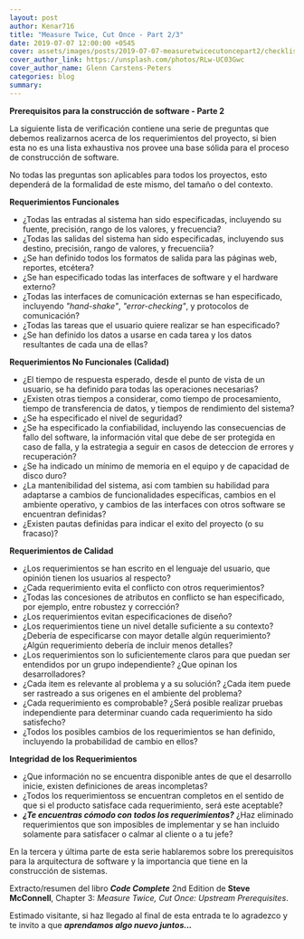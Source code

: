 ```yaml
---
layout: post
author: Kenar716
title: "Measure Twice, Cut Once - Part 2/3"
date: 2019-07-07 12:00:00 +0545
cover: assets/images/posts/2019-07-07-measuretwicecutoncepart2/checklist-requirements.jpg
cover_author_link: https://unsplash.com/photos/RLw-UC03Gwc
cover_author_name: Glenn Carstens-Peters
categories: blog
summary:
---
```

**Prerequisitos para la construcción de software - Parte 2**

La siguiente lista de verificación contiene una serie de preguntas que debemos realizarnos acerca de los requerimientos del proyecto, si bien esta no es una lista exhaustiva nos provee una base sólida para el proceso de construcción de software.

No todas las preguntas son aplicables para todos los proyectos, esto dependerá de la formalidad de este mismo, del tamaño o del contexto.

**Requerimientos Funcionales**
- ¿Todas las entradas al sistema han sido especificadas, incluyendo su fuente, precisión, rango de los valores, y frecuencia?
- ¿Todas las salidas del sistema han sido especificadas, incluyendo sus destino, precisión, rango de valores, y frecuenciia?
- ¿Se han definido todos los formatos de salida para las páginas web, reportes, etcétera?
- ¿Se han especificado todas las interfaces de software y el hardware externo?
- ¿Todas las interfaces de comunicación externas se han especificado, incluyendo _"hand-shake"_, _"error-checking"_, y protocolos de comunicación?
- ¿Todas las tareas que el usuario quiere realizar se han especificado?
- ¿Se han definido los datos a usarse en cada tarea y los datos resultantes de cada una de ellas?

**Requerimientos No Funcionales (Calidad)**
- ¿El tiempo de respuesta esperado, desde el punto de vista de un usuario, se ha definido para todas las operaciones necesarias?
- ¿Existen otras tiempos a considerar, como tiempo de procesamiento, tiempo de transferencia de datos, y tiempos de rendimiento del sistema?
- ¿Se ha especificado el nivel de seguridad?
- ¿Se ha especificado la confiabilidad, incluyendo las consecuencias de fallo del software, la información vital que debe de ser protegida en caso de falla, y la estrategia a seguir en casos de deteccion de errores y recuperación?
- ¿Se ha indicado un mínimo de memoria en el equipo y de capacidad de disco duro?
- ¿La mantenibilidad del sistema, asi com tambien su habilidad para adaptarse a cambios de funcionalidades específicas, cambios en el ambiente operativo, y cambios de las interfaces con otros software se encuentran definidas?
- ¿Existen pautas definidas para indicar el exito del proyecto (o su fracaso)?

**Requerimientos de Calidad**
- ¿Los requerimientos se han escrito en el lenguaje del usuario, que opinión tienen los usuarios al respecto?
- ¿Cada requerimiento evita el conflicto con otros requerimientos?
- ¿Todas las concesiones de atributos en conflicto se han especificado, por ejemplo, entre robustez y corrección?
- ¿Los requerimientos evitan especificaciones de diseño?
- ¿Los requerimientos tiene un nivel detalle suficiente a su contexto? ¿Debería de especificarse con mayor detalle algún requerimiento? ¿Algún requerimiento debería de incluir menos detalles?
- ¿Los requerimientos son lo suficientemente claros para que puedan ser entendidos por un grupo independiente? ¿Que opinan los desarrolladores?
- ¿Cada item es relevante al problema y a su solución? ¿Cada item puede ser rastreado a sus origenes en el ambiente del problema?
- ¿Cada requerimiento es comprobable? ¿Será posible realizar pruebas independiente para determinar cuando cada requerimiento ha sido satisfecho?
- ¿Todos los posibles cambios de los requerimientos se han definido, incluyendo la probabilidad de cambio en ellos?

**Integridad de los Requerimientos**
- ¿Que información no se encuentra disponible antes de que el desarrollo inicie, existen definiciones de areas incompletas?
- ¿Todos los requerimientoss se encuentran completos en el sentido de que si el producto satisface cada requerimiento, será este aceptable?
- _**¿Te encuentras cómodo con todos los requerimientos?**_ ¿Haz eliminado requerimientos que son imposibles de implementar y se han incluido solamente para satisfacer o calmar al cliente o a tu jefe?

En la tercera y última parte de esta serie hablaremos sobre los prerequisitos para la arquitectura de software y la importancia que tiene en la construcción de sistemas.

Extracto/resumen del libro _**Code Complete**_ 2nd Edition de **Steve McConnell**, Chapter 3: _Measure Twice, Cut Once: Upstream Prerequisites_.

Estimado visitante, si haz llegado al final de esta entrada te lo agradezco y te invito a que _**aprendamos algo nuevo juntos...**_